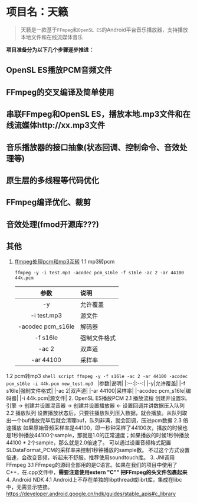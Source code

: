 # 项目名：天籁

> 天籁是一款基于`FFmpeg`和`OpenSL ES`的Android平台音乐播放器，支持播放本地文件和在线流媒体音乐

**项目准备分为以下几个步骤逐步推进：**
## OpenSL ES播放PCM音频文件
## FFmpeg的交叉编译及简单使用
## 串联FFmpeg和OpenSL ES，播放本地.mp3文件和在线流媒体http://xx.mp3文件
## 音乐播放器的接口抽象(状态回调、控制命令、音效处理等)
## 原生层的多线程等代码优化
## FFmpeg编译优化、裁剪
## 音效处理(fmod开源库???)
## 其他


1. [ffmpeg处理pcm和mp3互转](https://blog.csdn.net/weixin_33890499/article/details/88708622)
 1.1 mp3转pcm
    ```shell script
   ffmpeg -y -i test.mp3 -acodec pcm_s16le -f s16le -ac 2 -ar 44100 44k.pcm
   ```
   |参数|说明|
   |:--:|:--|
   |-y|允许覆盖|
   |-i test.mp3|源文件|
   |-acodec pcm_s16le|解码器|
   |-f s16le|强制文件格式|
   |-ac 2|双声道|
   |-ar 44100|采样率|
 1.2 pcm转mp3
    ```shell script
   ffmpeg -y -f s16le -ac 2 -ar 44100 -acodec pcm_s16le -i 44k.pcm new_test.mp3
    ```
   |参数|说明|
   |:--:|:--:|
   |-y|允许覆盖|
   |-f s16le|强制文件格式|
   |-ac 2|双声道|
   |-ar 44100|采样率|
   |-acodec pcm_s16le|编码器|
   |-i 44k.pcm|源文件|
2. OpenSL ES播放PCM
 2.1 播放流程
    创建并设置SL引擎 -> 创建并设置混音器 -> 创建并设置播放器 <- 设置回调并讲数据压入队列
 2.2 播放队列
    设置播放状态后，只要往播放队列压入数据，就会播放。从队列取出一个buf播放完毕后就会清理buf，队列非满，就会回调，压进pcm数据
 2.3 倍速播放
    如果原始音频采样率是44100，即一秒钟采样了44100次，播放的时候也是1秒钟播放44100个sample，那就是1.0的正常速度；如果播放的时候1秒钟播放44100 * 2个sample，那么就是2.0倍速了。
    可以通过设置音频格式配置SLDataFormat_PCM的采样率来控制1秒钟播放的sample数。
    不过这个方式设置倍速，会改变音频，听起来不舒服。推荐使用soundtouch库。
3. JNI调用FFmpeg
 3.1 FFmpeg的源码全部用的是C语言。如果在我们的项目中使用了C++，在.cpp文件中，**需要注意使用extern "C"" 把FFmpeg的头文件包裹起来**
4. Android NDK
 4.1 Android上不存在单独的libpthread或librt库，集成在libc中，无需显示链接。https://developer.android.google.cn/ndk/guides/stable_apis#c_library